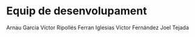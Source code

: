 # Equip de desenvolupament

Arnau Garcia 
Víctor Ripollés
Ferran Iglesias 
Víctor Fernández
Joel Tejada
